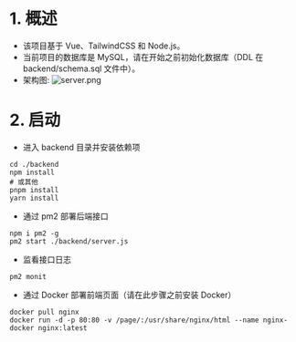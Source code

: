 # 1. 概述

-   该项目基于 Vue、TailwindCSS 和 Node.js。
-   当前项目的数据库是 MySQL，请在开始之前初始化数据库（DDL 在 backend/schema.sql 文件中）。
-   架构图:
    ![server.png](https://s2.loli.net/2023/09/29/d1My93hSjrOfYzg.png)

# 2. 启动

-   进入 backend 目录并安装依赖项

```shell
cd ./backend
npm install
# 或其他
pnpm install
yarn install
```

-   通过 pm2 部署后端接口

```shell
npm i pm2 -g
pm2 start ./backend/server.js
```

-   监看接口日志

```shell
pm2 monit
```

-   通过 Docker 部署前端页面（请在此步骤之前安装 Docker）

```shell
docker pull nginx
docker run -d -p 80:80 -v /page/:/usr/share/nginx/html --name nginx-docker nginx:latest
```
